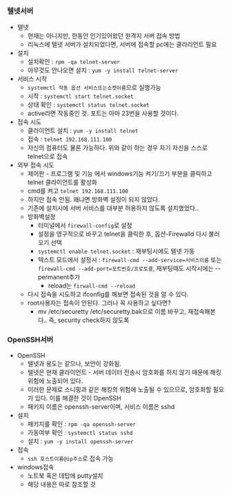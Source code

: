 ### 텔넷서버
- 텔넷
    - 현재는 아니지만, 한동안 인기있어왔던 원격지 서버 접속 방법
    - 리눅스에 텔넷 서버가 설치되었다면, 서버에 접속할 pc에는 클라리언트 필요
- 설치
    - 설치확인 : `rpm -qa telnet-server`
    - 아무것도 안나오면 설치 : `yum -y install telnet-server`
- 서비스 시작
    - `systemctl 작동 옵션 서비스또는소켓이름`으로 실행가능
    - 시작 : `systemctl start telnet.socket`
    - 상태 확인 : `systemctl status telnet.socket`
    - active라면 작동중인 것. 포트는 아마 23번을 사용할 것이다.
- 접속 시도
    - 클라이언트 설치 : `yum -y install telnet`
    - 접속 : `telnet 192.168.111.100`
    - 자신의 컴퓨터도 물론 가능하다. 위와 같이 하는 경우 자기 자신을 스스로 telnet으로 접속
- 외부 접속 시도
    - 제어판 - 프로그램 및 기능 에서 windows기능 켜기/끄기 부분을 클릭하고 telnet 클라이언트를 활성화
    - cmd를 켜고 `telnet 192.168.111.100`
    - 하지만 접속 안됨. 왜냐면 방화벽 설정이 되지 않았다.
    - 기존에 설치시에 서버 서비스를 대부분 허용하지 않도록 설치했었다..
    - 방화벽설정
        - 터미널에서 `firewall-config`로 설정
        - 설정을 영구적으로 바꾸고 telnet을 클릭한 후, 옵션-Firewalld 다시 불러오기 선택
        - `systemctl enable telnet.socket` : 재부팅시에도 텔넷 가동
        - 텍스트 모드에서 설정시 : `firewall-cmd --add-service=서비스이름` 또는 `firewall-cmd --add-port=포트번호/프로토콜`, 재부팅때도 시작시에는 --permanent추가
            - reload는 `firwall-cmd --reload`
    - 다시 접속을 시도하고 ifconfig를 해보면 접속된 것을 알 수 있다.
    - root사용자는 접속이 안된다. 그러나 꼭 사용하고 싶다면?
        - mv /etc/securetty /etc/securetty.bak으로 이름 바꾸고, 재접속해본다.. 즉, security check하지 않도록
### OpenSSH서버
- OpenSSH
    - 텔넷과 용도는 같으나, 보안이 강화됨.
    - 텔넷은 현재 클라이언트 - 서버 데이터 전송시 암호화를 하지 않기 때문에 해킹 위험에 노출되어 있다.
    - 이러한 문제로 스니핑과 같은 해킹의 위험에 노출될 수 있으므로, 암호화할 필요가 있다. 이를 해결한 것이 OpenSSH
    - 패키지 이름은 openssh-server이며, 서비스 이름은 sshd
- 설치
    - 패키지를 확인 : `rpm -qa openssh-server`
    - 가동여부 확인 : `systemctl status sshd`
    - 설치 : `yum -y install openssh-server`
- 접속
    - `ssh 호스트이름@ip주소`로 접속 가능
- windows접속
    - 노트북 혹은 데탑에 putty설치
    - 해당 내용은 따로 참조할 것
